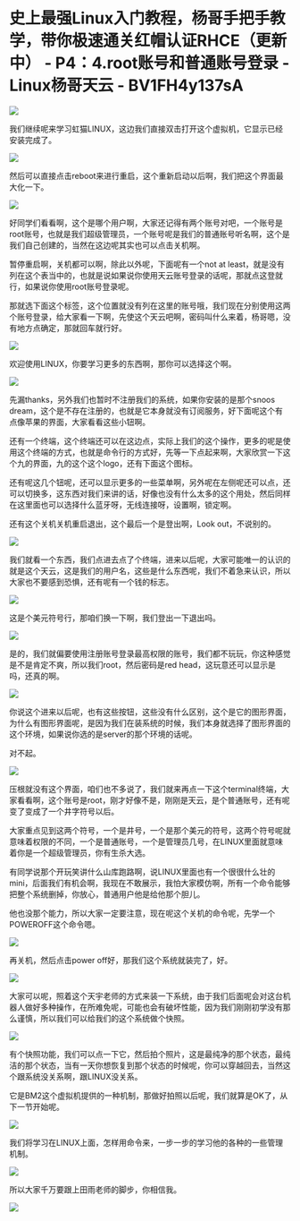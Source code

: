 # 史上最强Linux入门教程，杨哥手把手教学，带你极速通关红帽认证RHCE（更新中） - P4：4.root账号和普通账号登录 - Linux杨哥天云 - BV1FH4y137sA

![](img/c6775042bb4d1cf2a8e6b79f80ac0f96_0.png)

我们继续呢来学习虹猫LINUX，这边我们直接双击打开这个虚拟机，它显示已经安装完成了。

![](img/c6775042bb4d1cf2a8e6b79f80ac0f96_2.png)

然后可以直接点击reboot来进行重启，这个重新启动以后啊，我们把这个界面最大化一下。

![](img/c6775042bb4d1cf2a8e6b79f80ac0f96_4.png)

好同学们看看啊，这个是哪个用户啊，大家还记得有两个账号对吧，一个账号是root账号，也就是我们超级管理员，一个账号呢是我们的普通账号听名啊，这个是我们自己创建的，当然在这边呢其实也可以点击关机啊。

暂停重启啊，关机都可以啊，除此以外呢，下面呢有一个not at least，就是没有列在这个表当中的，也就是说如果说你使用天云账号登录的话呢，那就点这登就行，如果说你使用root账号登录呢。

那就选下面这个标签，这个位置就没有列在这里的账号哦，我们现在分别使用这两个账号登录，给大家看一下啊，先使这个天云吧啊，密码叫什么来着，杨哥嗯，没有地方点确定，那就回车就行好。



![](img/c6775042bb4d1cf2a8e6b79f80ac0f96_6.png)

欢迎使用LINUX，你要学习更多的东西啊，那你可以选择这个啊。

![](img/c6775042bb4d1cf2a8e6b79f80ac0f96_8.png)

先漏thanks，另外我们也暂时不注册我们的系统，如果你安装的是那个snoos dream，这个是不存在注册的，也就是它本身就没有订阅服务，好下面呢这个有点像苹果的界面，大家看看这些小钮啊。

还有一个终端，这个终端还可以在这边点，实际上我们的这个操作，更多的呢是使用这个终端的方式，也就是命令行的方式好，先等一下点起来啊，大家欣赏一下这个九的界面，九的这个这个logo，还有下面这个图标。

还有呢这几个钮呢，还可以显示更多的一些菜单啊，另外呢在左侧呢还可以点，还可以切换多，这东西对我们来讲的话，好像也没有什么太多的这个用处，然后同样在这里面也可以选择什么蓝牙呀，无线连接呀，设置啊，锁定啊。

还有这个关机关机重启退出，这个最后一个是登出啊，Look out，不说别的。

![](img/c6775042bb4d1cf2a8e6b79f80ac0f96_10.png)

我们就看一个东西，我们点进去点了个终端，进来以后呢，大家可能唯一的认识的就是这个天云，这是我们的用户名，这些是什么东西呢，我们不着急来认识，所以大家也不要感到恐惧，还有呢有一个钱的标志。



![](img/c6775042bb4d1cf2a8e6b79f80ac0f96_12.png)

这是个美元符号行，那咱们换一下啊，我们登出一下退出吗。

![](img/c6775042bb4d1cf2a8e6b79f80ac0f96_14.png)

是的，我们就偏要使用注册账号登录最高权限的账号，我们都不玩玩，你这种感觉是不是肯定不爽，所以我们root，然后密码是red head，这玩意还可以显示是吗，还真的啊。



![](img/c6775042bb4d1cf2a8e6b79f80ac0f96_16.png)

你说这个进来以后呢，也有这些按钮，这些没有什么区别，这个是它的图形界面，为什么有图形界面呢，是因为我们在装系统的时候，我们本身就选择了图形界面的这个环境，如果说你选的是server的那个环境的话呢。

对不起。

![](img/c6775042bb4d1cf2a8e6b79f80ac0f96_18.png)

压根就没有这个界面，咱们也不多说了，我们就来再点一下这个terminal终端，大家看看啊，这个账号是root，刚才好像不是，刚刚是天云，是个普通账号，还有呢变了变成了一个井字符号以后。

大家重点见到这两个符号，一个是井号，一个是那个美元的符号，这两个符号呢就意味着权限的不同，一个是普通账号，一个是管理员几号，在LINUX里面就意味着你是一个超级管理员，你有生杀大选。

有同学说那个开玩笑讲什么山库跑路啊，说LINUX里面也有一个很很什么壮的mini，后面我们有机会啊，我现在不敢展示，我怕大家模仿啊，所有一个命令能够把整个系统删掉，你放心，普通用户他是给他那个胆儿。

他也没那个能力，所以大家一定要注意，现在呢这个关机的命令呢，先学一个POWEROFF这个命令嗯。

![](img/c6775042bb4d1cf2a8e6b79f80ac0f96_20.png)

再关机，然后点击power off好，那我们这个系统就装完了，好。

![](img/c6775042bb4d1cf2a8e6b79f80ac0f96_22.png)

大家可以呢，照着这个天宇老师的方式来装一下系统，由于我们后面呢会对这台机器人做好多种操作，在所难免呢，可能也会有破坏性能，因为我们刚刚初学没有那么谨慎，所以我们可以给我们的这个系统做个快照。



![](img/c6775042bb4d1cf2a8e6b79f80ac0f96_24.png)

有个快照功能，我们可以点一下它，然后拍个照片，这是最纯净的那个状态，最纯洁的那个状态，当有一天你想恢复到那个状态的时候呢，你可以穿越回去，当然这个跟系统没关系啊，跟LINUX没关系。

它是BM2这个虚拟机提供的一种机制，那做好拍照以后呢，我们就算是OK了，从下一节开始呢。

![](img/c6775042bb4d1cf2a8e6b79f80ac0f96_26.png)

我们将学习在LINUX上面，怎样用命令来，一步一步的学习他的各种的一些管理机制。

![](img/c6775042bb4d1cf2a8e6b79f80ac0f96_28.png)

所以大家千万要跟上田雨老师的脚步，你相信我。

![](img/c6775042bb4d1cf2a8e6b79f80ac0f96_30.png)